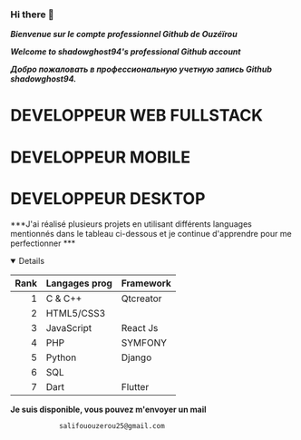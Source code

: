### Hi there 👋

<!--
**shadowghost94/shadowghost94** is a ✨ _special_ ✨ repository because its `README.md` (this file) appears on your GitHub profile.

Here are some ideas to get you started:

- 🔭 I’m currently working on ...
- 🌱 I’m currently learning ...
- 👯 I’m looking to collaborate on ...
- 🤔 I’m looking for help with ...
- 💬 Ask me about ...
- 📫 How to reach me: ...
- 😄 Pronouns: ...
- ⚡ Fun fact: ...
-->
***Bienvenue sur le compte professionnel Github de Ouzéïrou***  


***Welcome to shadowghost94's professional Github account***  


***Добро пожаловать в профессиональную учетную запись Github shadowghost94.***  


# DEVELOPPEUR WEB FULLSTACK
# DEVELOPPEUR MOBILE
# DEVELOPPEUR DESKTOP


***J'ai réalisé plusieurs projets en utilisant différents languages mentionnés dans le tableau ci-dessous et je continue d'apprendre pour me perfectionner ***  
<details open>
  
| Rank | Langages prog| Framework |
|-----:|---------------|-----------|
|     1| C & C++       | Qtcreator |
|     2| HTML5/CSS3    |           |
|     3| JavaScript    | React Js  |
|     4| PHP           | SYMFONY   |
|     5| Python        | Django    |
|     6| SQL           |           |
|     7| Dart          | Flutter   |

</details>  

**Je suis disponible, vous pouvez m'envoyer un mail**


                salifououzerou25@gmail.com

